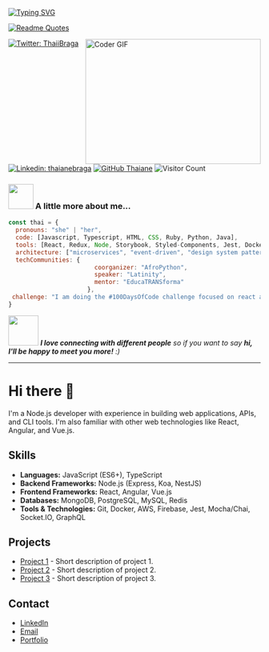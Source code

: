 [![Typing SVG](https://readme-typing-svg.demolab.com/?lines=Hi+there+👋;I'm+Olayiwola+Ayoola)](https://git.io/typing-svg)

>
[![Readme Quotes](https://quotes-github-readme.vercel.app/api?type=horizontal&theme=dark)](https://github.com/piyushsuthar/github-readme-quotes)

<img alt="Coder GIF" align='right' height=250 width=350 src="https://images.squarespace-cdn.com/content/v1/5769fc401b631bab1addb2ab/1541580611624-TE64QGKRJG8SWAIUS7NS/ke17ZwdGBToddI8pDm48kPoswlzjSVMM-SxOp7CV59BZw-zPPgdn4jUwVcJE1ZvWQUxwkmyExglNqGp0IvTJZamWLI2zvYWH8K3-s_4yszcp2ryTI0HqTOaaUohrI8PI6FXy8c9PWtBlqAVlUS5izpdcIXDZqDYvprRqZ29Pw0o/coding-freak.gif" />

[![Twitter: ThaiiBraga](https://img.shields.io/twitter/follow/ThaiiBraga?style=social)](https://twitter.com/ThaiiBraga)
[![Linkedin: thaianebraga](https://img.shields.io/badge/-thaianebraga-blue?style=flat-square&logo=Linkedin&logoColor=white&link=https://www.linkedin.com/in/thaianebraga/)](https://www.linkedin.com/in/thaianebraga/)
[![GitHub Thaiane](https://img.shields.io/github/followers/thaiane?label=follow&style=social)](https://github.com/Thaiane)
![Visitor Count](https://profile-counter.glitch.me/Layoolar/count.svg)


### <img src="https://media.giphy.com/media/VgCDAzcKvsR6OM0uWg/giphy.gif" width="50"> A little more about me...  

```javascript
const thai = {
  pronouns: "she" | "her",
  code: [Javascript, Typescript, HTML, CSS, Ruby, Python, Java],
  tools: [React, Redux, Node, Storybook, Styled-Components, Jest, Docker],
  architecture: ["microservices", "event-driven", "design system pattern"],
  techCommunities: {
                        coorganizer: "AfroPython",
                        speaker: "Latinity",
                        mentor: "EducaTRANSforma"
                      },
 challenge: "I am doing the #100DaysOfCode challenge focused on react and typescript"
}
```

<img src="https://media.giphy.com/media/LnQjpWaON8nhr21vNW/giphy.gif" width="60"> <em><b>I love connecting with different people</b> so if you want to say <b>hi, I'll be happy to meet you more!</b> :)</em>

---




# Hi there 👋

I'm a Node.js developer with experience in building web applications, APIs, and CLI tools. I'm also familiar with other web technologies like React, Angular, and Vue.js.

## Skills

- **Languages:** JavaScript (ES6+), TypeScript
- **Backend Frameworks:** Node.js (Express, Koa, NestJS)
- **Frontend Frameworks:** React, Angular, Vue.js
- **Databases:** MongoDB, PostgreSQL, MySQL, Redis
- **Tools & Technologies:** Git, Docker, AWS, Firebase, Jest, Mocha/Chai, Socket.IO, GraphQL

## Projects

- [Project 1](https://github.com/your_username/project_1) - Short description of project 1.
- [Project 2](https://github.com/your_username/project_2) - Short description of project 2.
- [Project 3](https://github.com/your_username/project_3) - Short description of project 3.

## Contact

- [LinkedIn](https://www.linkedin.com/in/your_linkedin_profile)
- [Email](mailto:your_email@example.com)
- [Portfolio](https://your_portfolio_website.com)

